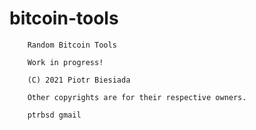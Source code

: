 bitcoin-tools
=============

        Random Bitcoin Tools

        Work in progress!

        (C) 2021 Piotr Biesiada

        Other copyrights are for their respective owners.

        ptrbsd gmail
